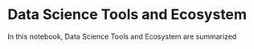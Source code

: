 # Data Science Tools and Ecosystem
In this notebook, Data Science Tools and Ecosystem are summarized
